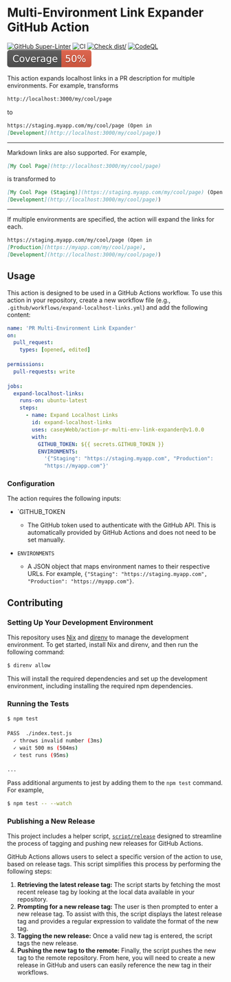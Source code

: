 # Multi-Environment Link Expander GitHub Action

[![GitHub Super-Linter](https://github.com/caseyWebb/action-pr-multi-env-link-expander/actions/workflows/linter.yml/badge.svg)](https://github.com/super-linter/super-linter)
![CI](https://github.com/caseyWebb/action-pr-multi-env-link-expander/actions/workflows/ci.yml/badge.svg)
[![Check dist/](https://github.com/caseyWebb/action-pr-multi-env-link-expander/actions/workflows/check-dist.yml/badge.svg)](https://github.com/caseyWebb/action-pr-multi-env-link-expander/actions/workflows/check-dist.yml)
[![CodeQL](https://github.com/caseyWebb/action-pr-multi-env-link-expander/actions/workflows/codeql-analysis.yml/badge.svg)](https://github.com/caseyWebb/action-pr-multi-env-link-expander/actions/workflows/codeql-analysis.yml)
[![Coverage](./badges/coverage.svg)](./badges/coverage.svg)

This action expands localhost links in a PR description for multiple
environments. For example, transforms

```markdown
http://localhost:3000/my/cool/page
```

to

```markdown
https://staging.myapp.com/my/cool/page (Open in
[Development](http://localhost:3000/my/cool/page))
```

---

Markdown links are also supported. For example,

```markdown
[My Cool Page](http://localhost:3000/my/cool/page)
```

is transformed to

```markdown
[My Cool Page (Staging)](https://staging.myapp.com/my/cool/page) (Open in
[Development](http://localhost:3000/my/cool/page))
```

---

If multiple environments are specified, the action will expand the links for
each.

```markdown
https://staging.myapp.com/my/cool/page (Open in
[Production](https://myapp.com/my/cool/page),
[Development](http://localhost:3000/my/cool/page))
```

## Usage

This action is designed to be used in a GitHub Actions workflow. To use this
action in your repository, create a new workflow file (e.g.,
`.github/workflows/expand-localhost-links.yml`) and add the following content:

```yaml
name: 'PR Multi-Environment Link Expander'
on:
  pull_request:
    types: [opened, edited]

permissions:
  pull-requests: write

jobs:
  expand-localhost-links:
    runs-on: ubuntu-latest
    steps:
      - name: Expand Localhost Links
        id: expand-localhost-links
        uses: caseyWebb/action-pr-multi-env-link-expander@v1.0.0
        with:
          GITHUB_TOKEN: ${{ secrets.GITHUB_TOKEN }}
          ENVIRONMENTS:
            '{"Staging": "https://staging.myapp.com", "Production":
            "https://myapp.com"}'
```

### Configuration

The action requires the following inputs:

- `GITHUB_TOKEN

  - The GitHub token used to authenticate with the GitHub API. This is
    automatically provided by GitHub Actions and does not need to be set
    manually.

- `ENVIRONMENTS`
  - A JSON object that maps environment names to their respective URLs. For
    example,
    `{"Staging": "https://staging.myapp.com", "Production": "https://myapp.com"}`.

## Contributing

### Setting Up Your Development Environment

This repository uses [Nix](https://nixos.org/) and [direnv](https://direnv.net/)
to manage the development environment. To get started, install Nix and direnv,
and then run the following command:

```bash
$ direnv allow
```

This will install the required dependencies and set up the development
environment, including installing the required npm dependencies.

### Running the Tests

```bash
$ npm test

PASS  ./index.test.js
  ✓ throws invalid number (3ms)
  ✓ wait 500 ms (504ms)
  ✓ test runs (95ms)

...
```

Pass additional arguments to jest by adding them to the `npm test` command. For
example,

```bash
$ npm test -- --watch
```

### Publishing a New Release

This project includes a helper script, [`script/release`](./script/release)
designed to streamline the process of tagging and pushing new releases for
GitHub Actions.

GitHub Actions allows users to select a specific version of the action to use,
based on release tags. This script simplifies this process by performing the
following steps:

1. **Retrieving the latest release tag:** The script starts by fetching the most
   recent release tag by looking at the local data available in your repository.
1. **Prompting for a new release tag:** The user is then prompted to enter a new
   release tag. To assist with this, the script displays the latest release tag
   and provides a regular expression to validate the format of the new tag.
1. **Tagging the new release:** Once a valid new tag is entered, the script tags
   the new release.
1. **Pushing the new tag to the remote:** Finally, the script pushes the new tag
   to the remote repository. From here, you will need to create a new release in
   GitHub and users can easily reference the new tag in their workflows.
